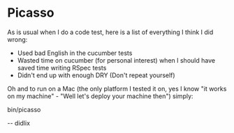 Picasso
=======

As is usual when I do a code test, here is a list of everything I think I did wrong:

- Used bad English in the cucumber tests
- Wasted time on cucumber (for personal interest) when I should have saved time writing RSpec tests
- Didn't end up with enough DRY (Don't repeat yourself)

Oh and to run on a Mac (the only platform I tested it on, yes I know "it works on my machine" - "Well let's deploy your machine then") simply:

bin/picasso

--
didlix